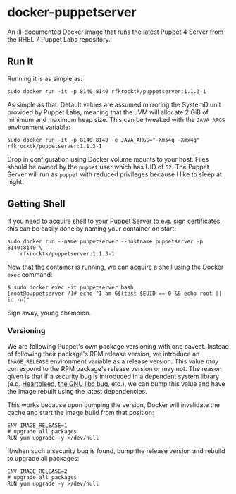docker-puppetserver
===================

An ill-documented Docker image that runs the latest Puppet 4 Server from the RHEL 7 Puppet Labs repository.

## Run It

Running it is as simple as:

```
sudo docker run -it -p 8140:8140 rfkrocktk/puppetserver:1.1.3-1
```

As simple as that. Default values are assumed mirroring the SystemD unit provided by Puppet Labs, meaning that the JVM
will allocate 2 GiB of minimum and maximum heap size. This can be tweaked with the `JAVA_ARGS` environment variable:

```
sudo docker run -it -p 8140:8140 -e JAVA_ARGS="-Xms4g -Xmx4g" rfkrocktk/puppetserver:1.1.3-1
```

Drop in configuration using Docker volume mounts to your host. Files should be owned by the `puppet` user which has UID
of `52`. The Puppet Server will run as `puppet` with reduced privileges because I like to sleep at night.

## Getting Shell

If you need to acquire shell to your Puppet Server to e.g. sign certificates, this can be easily done by naming your
container on start:

```
sudo docker run --name puppetserver --hostname puppetserver -p 8140:8140 \
    rfkrocktk/puppetserver:1.1.3-1
```

Now that the container is running, we can acquire a shell using the Docker `exec` command:

```
$ sudo docker exec -it puppetserver bash
[root@puppetserver /]# echo "I am G$(test $EUID == 0 && echo root || id -n)"
```

Sign away, young champion.

### Versioning

We are following Puppet's own package versioning with one caveat. Instead of following their package's RPM release
version, we introduce an `IMAGE_RELEASE` environment variable as a release version. This value _may_ correspond to the
RPM package's release version or may not. The reason given is that if a security bug is introduced in a dependent
system library (e.g. [Heartbleed][heartbleed], [the GNU libc bug][glibc-bug], etc.), we can bump this value and have the
image rebuilt using the latest dependencies.

This works because upon bumping the version, Docker will invalidate the cache and start the image build from that
position:

```
ENV IMAGE_RELEASE=1
# upgrade all packages
RUN yum upgrade -y >/dev/null
```

If/when such a security bug is found, bump the release version and rebuild to upgrade all packages:

```
ENV IMAGE_RELEASE=2
# upgrade all packages
RUN yum upgrade -y >/dev/null
```

 [heartbleed]: http://heartbleed.com/
 [glibc-bug]: https://bugzilla.redhat.com/show_bug.cgi?id=CVE-2015-0235
